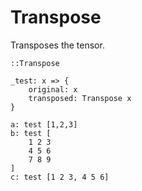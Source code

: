 # Transpose

Transposes the tensor.

```L1
::Transpose

_test: x => {
    original: x
    transposed: Transpose x
}

a: test [1,2,3]
b: test [
    1 2 3
    4 5 6
    7 8 9
]
c: test [1 2 3, 4 5 6]
```